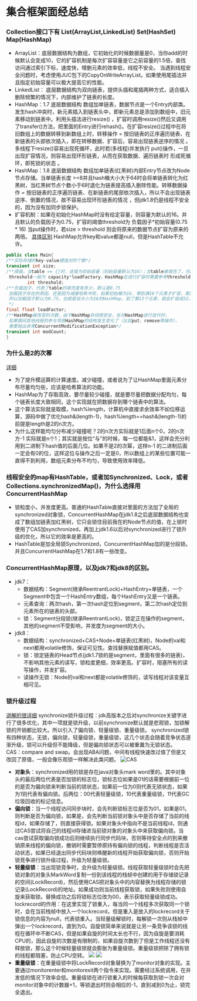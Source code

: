 # 集合框架面经总结
### Collection接口下有 List(ArrayList,LinkedList) Set(HashSet) Map(HashMap)
- ArrayList：底层数据结构为数组，它初始化的时候数据量是0，当你add的时候默认会变成10，它的扩容机制是每次扩容容量是它之前容量的1.5倍，查找访问通过索引下标，速度快，增删元素的效率低，线程不安全。 当遇到线程安全问题时，考虑使用JUC包下的CopyOnWriteArrayList。如果使用尾插法并且指定初始容量可以极大提高它的性能。
- LinkedList： 底层数据结构为双向链表，提供头插和尾插两种方式，适合插入删除频繁的情况下，内部维护了链表的长度。
- HashMap：1.7 底层数据结构 数组加单链表，数据节点是一个Entry内部类。发生hash冲突时，新元素插入到链表头中，即新元素总是添加到数组中，旧元素移动到链表中。利用头插法进行resize() ，扩容时调用resize()然后又调用了transfer()方法，把里面的Entry进行rehash()。在扩容resize()过程中在将旧数组上的数据转移到新数组上时，转移操作 = 按旧链表的正序遍历链表、在新链表的头部依次插入，即在转移数据、扩容后，容易出现链表逆序的情况 。多线程下resize()容易出现死循环，此时若(多线程)并发执行 put()操作，一旦出现扩容情况，则容易出现环形链表，从而在获取数据、遍历链表时 形成死循环，即死锁的状态 。
- HashMap：1.8 底层数据结构 数组加单链表(红黑树)内部Entry节点改为Node节点存储。当单链表长度 >=8并且hash桶大小大于64时会将单链表转化为红黑树，当红黑树节点个数小于6时退化为链表提高插入删除性能。转移数据操作 = 按旧链表的正序遍历链表、在新链表的尾部依次插入，所以不会出现链表逆序、倒置的情况，故不容易出现环形链表的情况 ，但jdk1.8仍是线程不安全的，因为没有加同步锁保护。
- 扩容机制：如果在初始化HashMap时没有给定容量，则容量为默认的16。并且默认的负载因子为0.75，扩容的阈值threshold为 负载因子*初始容量(0.75 * 16) 当put操作时，若size > threshold 则会将原来的数据节点扩容为原来的两倍。
[具体区别](https://blog.csdn.net/sky_xin/article/details/84926333) 
HashMap允许key和value都是null，但是HashTable不允许。
```java
public class Main{
/**实际存储的key-value键值对的个数*/
transient int size;
/**阈值，当table == {}时，该值为初始容量（初始容量默认为16）；当table被填充了，也就是为table分配内存空间后，
 threshold一般为 capacity*loadFactory。HashMap在进行扩容时需要参考threshold，后面会详细谈到*/
        int threshold;
/**负载因子，代表了table的填充度有多少，默认是0.75
 加载因子存在的原因，还是因为减缓哈希冲突，如果初始桶为16，等到满16个元素才扩容，某些桶里可能就有不止一个元素了。
 所以加载因子默认为0.75，也就是说大小为16的HashMap，到了第13个元素，就会扩容成32。
 */
final float loadFactor;
/**HashMap被改变的次数，由于HashMap非线程安全，在对HashMap进行迭代时，
 如果期间其他线程的参与导致HashMap的结构发生变化了（比如put，remove等操作），
 需要抛出异常ConcurrentModificationException*/
transient int modCount;
}
```
### 为什么是2的次幂
[详细](https://blog.csdn.net/sidihuo/article/details/78489820) 
- 为了提升模运算的计算速度。减少碰撞，或者说为了让HashMap里面元素分布尽量均匀些，应该是哈希算法的功能。
- HashMap为了存取高效，要尽量较少碰撞，就是要尽量把数据分配均匀，每个链表长度大致相同，这个实现就在把数据存到哪个链表中的算法。
- 这个算法实际就是取模，hash%length，计算机中直接求余效率不如位移运算，源码中做了优化hash&(length-1)，hash%length==hash&(length-1)的前提是length是2的n次方。
- 为什么这样能均匀分布减少碰撞呢？2的n次方实际就是1后面n个0，2的n次方-1  实际就是n个1；其实就是按位“与”的时候，每一位都能&1，这样会充分利用到二进制下hash值的后面几位。如果不是2的次幂，这样n-1 的二进制后面一定会有0的位，这样这位与操作之后一定是0，所以数组上的某些位置可能一直得不到利用，数组元素分布不均匀，导致使用效率降低。
### 线程安全的map有HashTable，或者加Synchronized、Lock，或者Collections.synchronizedMap()，为什么选择用ConcurrentHashMap
- 锁粒度小，并发度更高。普通的HashTable直接对里面的方法加了全局的synchronized对象锁，ConcurrentHashMap在jdk1.8之后底层数据结构也变成了数组加链表加红黑树，它只会锁住目前我在的Node节点的值，在上锁时使用了CAS加synchronized，再加上jdk1.6以后对synchronized进行了锁升级的优化，所以它的效率是更高的。
- HashTable是加全局锁Synchronized，ConcurrentHashMap加的是分段锁。并且ConcurrentHashMap在1.7和1.8有一些改变。  
### ConcurrentHashMap原理，以及jdk7和jdk8的区别。
- jdk7：
    - 数据结构：Segment(继承ReentrantLock)+HashEntry+单链表，一个Segment中包含一个HashEntry数组，每个HashEntry又是一个链表。
    - 元素查询：两次hash，第一次hash定位到segment，第二次hash定位到元素所在的链表的头部。
    - 锁：Segment分段锁(继承ReentrantLock)，锁定正在操作的segment，其他的segment不受影响，并发度为segment的大小。
- jdk8：
    - 数据结构：synchronized+CAS+Node+单链表(红黑树)，Node的val和next都用volatile修饰，保证可见性。查找替换赋值都用CAS。
    - 锁：锁定链表的Head节点(jdk1.7锁的是segment，里面有很多的链表)，不影响其他元素的读写，锁粒度更细，效率更高。扩容时，阻塞所有的读写操作，并发扩容。
    - 读操作无锁：Node的val和next都是volatile修饰的，读写线程对该变量互相可见。
### 锁升级过程
[讲解的很详细](https://blog.csdn.net/wangyy130/article/details/106495180/) 
synchronize锁升级过程：jdk高版本之后对synchronize关键字进行了很多优化，其中一项就是锁升级，以前synchronize默认就是悲观锁，加锁解锁的开销都比较大。所以引入了偏向锁、轻量级锁、重量级锁。 synchronized锁有四种状态，无锁，偏向锁，轻量级锁，重量级锁，这几个状态会随着竞争状态逐渐升级，锁可以升级但不能降级，但是偏向锁状态可以被重置为无锁状态。 
CAS：compare and swap。会出现ABA问题，中间有线程快速改过值了但是又改回了原值，一般会像乐观锁一样解决此类问题。
![CAS](https://img-blog.csdnimg.cn/20200602171359487.png?x-oss-process=image/watermark,type_ZmFuZ3poZW5naGVpdGk,shadow_10,text_aHR0cHM6Ly9ibG9nLmNzZG4ubmV0L3dhbmd5eTEzMA==,size_16,color_FFFFFF,t_70)
- **对象头**：synchronized用的锁是存在java对象头mark word里的。其中对象头的最后两位代表是否加锁的标志位，锁标志位如果是01的话需要根据前一位的是否为偏向锁来判断当前的锁状态，如果前一位为0则代表无锁状态，如果为1则代表有偏向锁。后两位：00代表轻量级锁，10代表重量级锁，11代表GC垃圾回收的标记信息。
- **偏向锁**：当一个线程访问同步块时，会先判断锁标志位是否为01，如果是01，则判断是否为偏向锁，如果是，会先判断当前锁对象头中是否存储了当前的线程id，如果存储了，则直接获得锁。如果对象头中指向不是当前线程id，则通过CAS尝试将自己的线程id存储进当前锁对象的对象头中来获取偏向锁。当cas尝试获取偏向锁成功后则继续执行同步代码块，否则等待安全点的到来撤销原来线程的偏向锁，撤销时需要暂停原持有偏向锁的线程，判断线程是否活动状态，如果已经退出同步代码块则唤醒新的线程开始获取偏向锁，否则开始锁竞争进行锁升级过程，升级为轻量级锁。
- **轻量级锁**：当出现锁竞争时，会升级为轻量级锁。线程获取轻量级锁时会先把锁对象的对象头MarkWord复制一份到该线程的栈帧中创建的用于存储锁记录的空间(LockRecord)，然后使用CAS把对象头中的内容替换为线程存储的锁记录(LockRecord)的地址。如果成功则当前线程获取锁，如果失败则使用自旋来获取锁。替换成功之后将锁标志位改为00，表示获取轻量级锁成功。lockrecord的作用：在这里实现了锁重入，每当同一个线程多次获取同一个锁时，会在当前栈帧中放入一个lockrecord，但是重入是放入的lockrecord关于锁信息的内容为null，代表锁重入。当轻量级解锁时，每解锁一次则从栈帧中弹出一个lockrecord，直到为0。自旋锁简单来说就是让另一条竞争该锁的线程在循环中不断CAS，但是如果自旋的时间太长也不行，因为自旋是要消耗CPU的，因此自旋的次数是有限制的，如果自旋次数到了但是工作线程还没有释放锁，那么这个时候轻量级锁就会膨胀为重量级锁。重量级锁把除了拥有锁的线程都阻塞，防止CPU空转。
![](https://img-blog.csdnimg.cn/20200603145142474.png?x-oss-process=image/watermark,type_ZmFuZ3poZW5naGVpdGk,shadow_10,text_aHR0cHM6Ly9ibG9nLmNzZG4ubmV0L3dhbmd5eTEzMA==,size_16,color_FFFFFF,t_70)
![](https://img-blog.csdnimg.cn/2020060314564655.png?x-oss-process=image/watermark,type_ZmFuZ3poZW5naGVpdGk,shadow_10,text_aHR0cHM6Ly9ibG9nLmNzZG4ubmV0L3dhbmd5eTEzMA==,size_16,color_FFFFFF,t_70)
- **重量级锁**：在重量级锁中将LockRecord对象替换为了monitor对象的实现。主要通过monitorenter和monitorexit两个指令来实现。需要经过系统调用，在并发低的情况下效率会低。重量级锁在进行锁重入的时候每获取到锁一次会对monitor对象中的计数器+1，等锁退出时则会相应的-1，直到减到0为止，锁完全退出。
